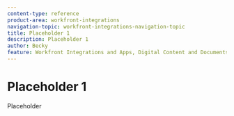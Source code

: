 ```yaml
---
content-type: reference
product-area: workfront-integrations
navigation-topic: workfront-integrations-navigation-topic
title: Placeholder 1
description: Placeholder 1
author: Becky
feature: Workfront Integrations and Apps, Digital Content and Documents
---
```


# Placeholder 1

Placeholder

<!--BECKY REMOVE THIS FILE-->
